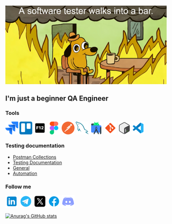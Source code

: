 [![Header](https://github.com/Ro-on/Ro-on/blob/main/assets/header.jpg)](https://www.youtube.com/watch?v=3uPIFItnrcg)

## I'm just a beginner QA Engineer

### Tools
<img src="https://github.com/Ro-on/Ro-on/blob/main/assets/jira.png" width="40" height="40"> <img src="https://github.com/Ro-on/Ro-on/blob/main/assets/trello.png" width="40" height="40"> <img src="https://github.com/Ro-on/Ro-on/blob/main/assets/f12.png" width="40" height="40"> <img src="https://github.com/Ro-on/Ro-on/blob/main/assets/figma.png" width="40" height="40"> <img src="https://github.com/Ro-on/Ro-on/blob/main/assets/postman.png" width="40" height="40"> <img src="https://github.com/Ro-on/Ro-on/blob/main/assets/mysql.png" width="40" height="40"> <img src="https://github.com/Ro-on/Ro-on/blob/main/assets/as.png" width="40" height="40"> <img src="https://github.com/Ro-on/Ro-on/blob/main/assets/git.png" width="40" height="40"> <img src="https://github.com/Ro-on/Ro-on/blob/main/assets/bash.png" width="40" height="40"> <img src="https://github.com/Ro-on/Ro-on/blob/main/assets/vs.png" width="40" height="40">


### Testing documentation

- [Postman Collections](https://github.com/Ro-on/Postman-Collections)
- [Testing Documentation](https://github.com/Ro-on/Testing-documentation)
- [General](https://github.com/Ro-on/General)
- [Automation](https://github.com/Ro-on/Automation)

### Follow me
[<img src="https://github.com/Ro-on/Ro-on/blob/main/assets/in.png" width="40" height="40">](https://www.linkedin.com/in/valeroon/)
[<img src="https://github.com/Ro-on/Ro-on/blob/main/assets/tg.png" width="40" height="40">](https://t.me/LowPolyRoon) 
[<img src="https://github.com/Ro-on/Ro-on/blob/main/assets/x.png" width="40" height="40">](https://x.com/Valeroon12) 
[<img src="https://github.com/Ro-on/Ro-on/blob/main/assets/fb.png" width="40" height="40">](https://www.facebook.com/zibro.valera/) 
[<img src="https://github.com/Ro-on/Ro-on/blob/main/assets/ds.png" width="40" height="40">](https://discordapp.com/users/ro.on.)

[![Anurag's GitHub stats](https://github-readme-stats.vercel.app/api?username=ro-on&show_icons=true&theme=radical&hide=prs,issues&rank_icon=github)](https://github.com/anuraghazra/github-readme-stats)